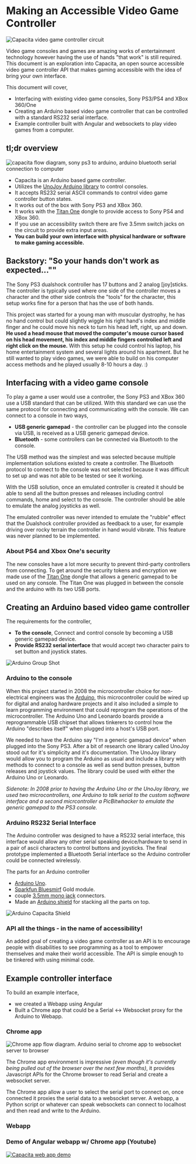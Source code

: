 # Making an Accessible Video Game Controller

![Capacita video game controller circuit](./images/capacita_topdown.JPG)

Video game consoles and games are amazing works of entertainment technology however having the use of hands "that work" is still required. This document is an exploration into Capacita, an open source accessible video game controller API that makes gaming accessible with the idea of bring your own interface.

This document will cover,

 - Interfacing with existing video game consoles, Sony PS3/PS4 and XBox 360/One
 - Creating an Arduino based video game controller that can be controlled with a standard RS232 serial interface.
 - Example controller built with Angular and websockets to play video games from a computer.


## tl;dr overview

![capacita flow diagram, sony ps3 to arduino, arduino bluetooth serial connection to computer](./images/CapacitaFlowDiagram.jpg)

 - Capacita is an Arduino based game controller.
 - Utilizes the [UnoJoy Arduino library](https://github.com/AlanChatham/UnoJoy) to control consoles.
 - It accepts RS232 serial ASCII commands to control video game controller button states.
 - It works out of the box with Sony PS3 and XBox 360.
 - It works with the [Titan One](https://www.amazon.com/ConsoleTuner-Titan-One-Xbox-playstation-4/dp/B00LH5XZQS) dongle to provide access to Sony PS4 and XBox 360.
 - If you use an accessibility switch there are five 3.5mm switch jacks on the circuit to provide extra input areas.
 - **You can build your own interface with physical hardware or software to make gaming accessible.**

## Backstory: "So your hands don't work as expected...""
The Sony PS3 dualshock controller has 17 buttons and 2 analog [joy]sticks. The controller is typically used where one side of the controller moves a character and the other side controls the "tools" for the character, this setup works fine for a person that has the use of both hands.  

This project was started for a young man with muscular dystrophy, he has no hand control but could slightly wiggle his right hand's index and middle finger and he could move his neck to turn his head left, right, up and down. **He used a head mouse that moved the computer's mouse cursor based on his head movement, his index and middle fingers controlled left and right click on the mouse.** With this setup he could control his laptop, his home entertainment system and several lights around his apartment. But he still wanted to play video games, we were able to build on his computer access methods and he played usually 8-10 hours a day. :)


## Interfacing with a video game console

To play a game a user would use a controller, the Sony PS3 and XBox 360 use a USB standard that can be utilized. With this standard we can use the same protocol for connecting and communicating with the console. We can connect to a console in two ways,

 - **USB generic gamepad** - the controller can be plugged into the console via USB, is received as a USB generic gamepad device.
 - **Bluetooth** - some controllers can be connected via Bluetooth to the console.

The USB method was the simplest and was selected because multiple implementation solutions existed to create a controller. The Bluetooth protocol to connect to the console was not selected because it was difficult to set up and was not able to be tested or see it working.

With the USB solution, once an emulated controller is created it should be able to send all the button presses and releases including control commands, home and select to the console. The controller should be able to emulate the analog joysticks as well. 

The emulated controller was never intended to emulate the "rubble" effect that the Dualshock controller provided as feedback to a user, for example driving over rocky terrain the controller in hand would vibrate. This feature was never planned to be implemented.

### About PS4 and Xbox One's security

The new consoles have a lot more security to prevent third-party controllers from connecting. To get around the security tokens and encryption we made use of the [Titan One](https://www.amazon.com/ConsoleTuner-Titan-One-Xbox-playstation-4/dp/B00LH5XZQS) dongle that allows a generic gamepad to be used on any console. The Titan One was plugged in between the console and the arduino with its two USB ports.

## Creating an Arduino based video game controller


The requirements for the controller,

 - **To the console**, Connect and control console by becoming a USB generic gamepad device.
 - **Provide RS232 serial interface** that would accept two character pairs to set button and joystick states.

![Arduino Group Shot](./images/capacita_group.JPG)

### Arduino to the console
When this project started in 2008 the microcontroller choice for non-electrical engineers was the [Arduino](http://www.arduino.cc), this microcontroller could be wired up for digital and analog hardware projects and it also included a simple to learn programming environment that could reprogram the operations of the microcontroller. The Arduino Uno and Leonardo boards provide a reprogrammable USB chipset that allows tinkerers to control how the Arduino "describes itself" when plugged into a host's USB port. 

We needed to have the Arduino say "I'm a generic gamepad device" when plugged into the Sony PS3. After a bit of research one library called UnoJoy stood out for it's simplicity and it's documentation. The UnoJoy library would allow you to program the Arduino as usual and include a library with methods to connect to a console as well as send button presses, button releases and joystick values. The library could be used with either the Arduino Uno or Leonardo. 

*Sidenote: In 2008 prior to having the Arduino Uno or the UnoJoy library, we used two microcontrollers, one Arduino to talk serial to the custom software interface and a second micrcontroller a PicBitwhacker to emulate the generic gamepad to the PS3 console.*

### Arduino RS232 Serial Interface

The Arduino controller was designed to have a RS232 serial interface, this interface would allow any other serial speaking device/hardware to send in a pair of ascii characters to control buttons and joysticks. The final prototype implemented a Bluetooth Serial interface so the Arduino controller could be connected wirelessly.

The parts for an Arduino controller

 - [Arduino Uno](http://www.arduino.cc).
 - [Sparkfun Bluesmirf](https://learn.sparkfun.com/tutorials/using-the-bluesmirf) Gold module.
 - couple [3.5mm mono jack](http://www.allelectronics.com/item/mmj/3.5mm-mono-open-audio-phone-jack/1.html) connectors.
 - Made an [Arduino shield](https://circuits.io/circuits/687229-arduino-uno-shield-capacita-w-smirf/) for stacking all the parts on top.

![Arduino Capacita Shield](./images/shield.png)


### API all the things - in the name of accessibility!

An added goal of creating a video game controller as an API is to encourage people with disabilities to see programming as a tool to empower themselves and make their world accessible. The API is simple enough to be tinkered with using minimal code.


## Example controller interface

To build an example interface,
 - we created a Webapp using Angular
 - Built a Chrome app that could be a Serial <-> Websocket proxy for the Arduino to Webapp.

### Chrome app

![Chrome app flow diagram. Arduino serial to chrome app to websocket server to browser](./images/chromeapp.jpg)

The Chrome app environment is impressive *(even though it's currently being pulled out of the browser over the next few months)*, it provides Javascript APIs for the Chrome browser to read Serial and create a websocket server. 

The Chrome app allow a user to select the serial port to connect on, once connected it proxies the serial data to a websocket server. A webapp, a Python script or whatever can speak websockets can connect to localhost and then read and write to the Arduino.

### Webapp

### Demo of Angular webapp w/ Chrome app (Youtube)
[![Capacita web app demo](http://img.youtube.com/vi/xqC8LIHCSGE/0.jpg)](https://www.youtube.com/watch?v=xqC8LIHCSGE)


